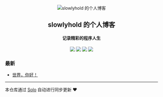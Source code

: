 <p align="center"><img alt="slowlyhold 的个人博客" src="https://static.b3log.org/images/brand/solo-32.png"></p><h2 align="center">
slowlyhold 的个人博客
</h2>

<h4 align="center">记录精彩的程序人生</h4>
<p align="center"><a title="slowlyhold 的个人博客" target="_blank" href="https://github.com/slowlyhold/solo-blog"><img src="https://img.shields.io/github/last-commit/slowlyhold/solo-blog.svg?style=flat-square&color=FF9900"></a>
<a title="GitHub repo size in bytes" target="_blank" href="https://github.com/slowlyhold/solo-blog"><img src="https://img.shields.io/github/repo-size/slowlyhold/solo-blog.svg?style=flat-square"></a>
<a title="Solo Version" target="_blank" href="https://github.com/b3log/solo/releases"><img src="https://img.shields.io/badge/solo-3.6.5-f1e05a.svg?style=flat-square&color=blueviolet"></a>
<a title="Hits" target="_blank" href="https://github.com/b3log/hits"><img src="https://hits.b3log.org/slowlyhold/solo-blog.svg"></a></p>

### 最新

* [世界，你好！](https://www.leinpo.cn/hello-solo)



---

本仓库通过 [Solo](https://github.com/b3log/solo) 自动进行同步更新 ❤️ 